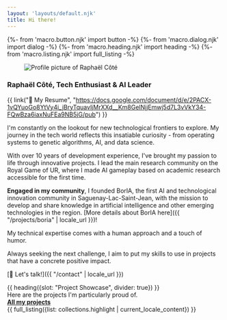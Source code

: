 ```yaml
---
layout: 'layouts/default.njk'
title: Hi there!
---
```


{%- from 'macro.button.njk' import button -%}
{%- from 'macro.dialog.njk' import dialog -%}
{%- from 'macro.heading.njk' import heading -%}
{%- from 'macro.listing.njk' import full_listing -%}


<article class="{{ site.prose }}">
  <div class="mx-auto max-w-xl lg:gap-16 lg:grid lg:max-w-none lg:grid-cols-2">
    <aside class="lg:order-last mb-5">
      <figure class="mx-auto max-w-4xl">
        <img src="{{ '/' | url }}_assets/img/linkedin-profile.jpg" alt="Profile picture of Raphaël Côté" class="h-100 w-full object-center object-cover rounded-2xl">
      </figure>
    </aside>
    <article>


### Raphaël Côté, Tech Enthusiast & AI Leader


{{ link("📄 My Resume", "https://docs.google.com/document/d/e/2PACX-1vQYuoGo8YtVy4i_jBryTquavljMrXXd__Km8GelNjjEmwj5d7L3vVkY34-FQwBza6iaxNuFEa9NB5jG/pub") }}

I'm constantly on the lookout for new technological frontiers to explore. My journey in the tech world reflects this insatiable curiosity - from operating systems to genetic algorithms, AI, and data science.

With over 10 years of development experience, I've brought my passion to life through innovative projects. I lead the main research community on the Royal Game of UR, where I made AI gameplay based on academic research accessible for the first time.

**Engaged in my community**, I founded BorIA, the first AI and technological innovation community in Saguenay-Lac-Saint-Jean, with the mission to develop and share knowledge in artificial intelligence and other emerging technologies in the region. [More details about BorIA here]({{ "/projects/boria" | locale_url }})!

My technical expertise comes with a human approach and a touch of humor.

Always seeking the next challenge, I aim to put my skills to use in projects that have a concrete positive impact.

[🤝 Let's talk!]({{ "/contact" | locale_url }})


</article>
</div>

</article>
{{ heading({slot: "Project Showcase", divider: true}) }}


<div class="pt-3 flex items-end justify-between">
  <div class="text-l">Here are the projects I'm particularly proud of.</div>
  <a href="{{ "/projects" | locale_url }}" class="text-(lg sec-600) leading-tight font-semibold inline-block [&:after]:(w-full h-0.5 bg-current block opacity-50 scale-0 motion-safe:(transition) content-['']) [&:hover:after,&:focus:after]:(scale-100)"><strong class="text-l">All my projects <iconify-icon icon="mdi:arrow-right" inline="false" class="iconify text-xl" noobserver></iconify-icon></strong></a>
</div>
{{ full_listing({list: collections.highlight | current_locale_content}) }}